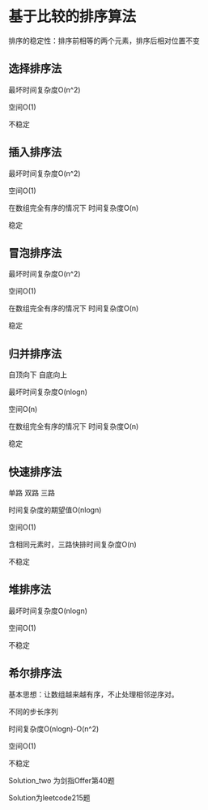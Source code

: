 

# 基于比较的排序算法

排序的稳定性：排序前相等的两个元素，排序后相对位置不变

## 选择排序法
最坏时间复杂度O(n^2)

空间O(1)

不稳定

## 插入排序法
最坏时间复杂度O(n^2)

空间O(1)

在数组完全有序的情况下 时间复杂度O(n)

稳定

## 冒泡排序法
最坏时间复杂度O(n^2)

空间O(1)

在数组完全有序的情况下 时间复杂度O(n)

稳定

## 归并排序法
自顶向下 自底向上

最坏时间复杂度O(nlogn)

空间O(n)

在数组完全有序的情况下 时间复杂度O(n)

稳定

## 快速排序法
单路 双路 三路

时间复杂度的期望值O(nlogn)

空间O(1)

含相同元素时，三路快排时间复杂度O(n)

不稳定

## 堆排序法
最坏时间复杂度O(nlogn)

空间O(1)

不稳定

## 希尔排序法

基本思想：让数组越来越有序，不止处理相邻逆序对。

不同的步长序列

时间复杂度O(nlogn)-O(n^2)

空间O(1)

不稳定

Solution_two 为剑指Offer第40题

Solution为leetcode215题
